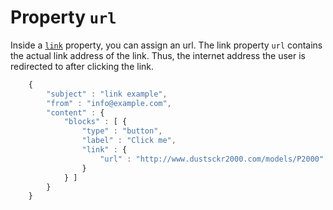 # Property `url`

Inside a [`link`](copernica-docs:ResponsiveEmail/json/property-link) property,
you can assign an url. The link property `url` contains the actual link 
address of the link. Thus, the internet address the user is redirected 
to after clicking the link. 


````javascript
    {
        "subject" : "link example",
        "from" : "info@example.com",
        "content" : {
            "blocks" : [ {
                "type" : "button",
                "label" : "Click me",
                "link" : {
                    "url" : "http://www.dustsckr2000.com/models/P2000"
                }
            } ]
        }
    }
````
